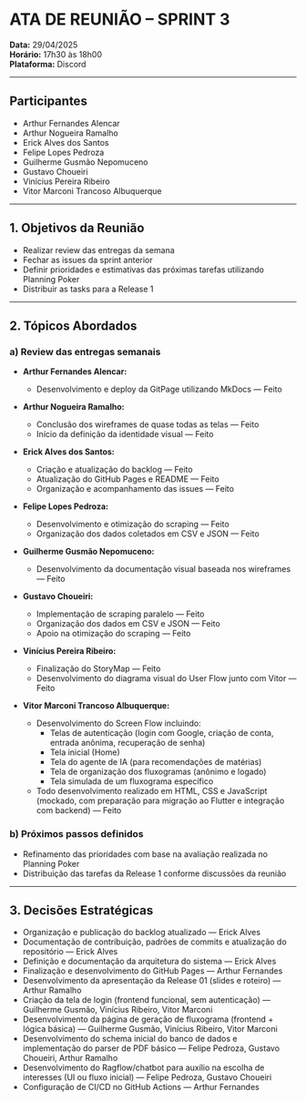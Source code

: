# ATA DE REUNIÃO – SPRINT 3

**Data:** 29/04/2025  
**Horário:** 17h30 às 18h00  
**Plataforma:** Discord  

---

## Participantes

- Arthur Fernandes Alencar  
- Arthur Nogueira Ramalho  
- Erick Alves dos Santos  
- Felipe Lopes Pedroza  
- Guilherme Gusmão Nepomuceno  
- Gustavo Choueiri  
- Vinícius Pereira Ribeiro  
- Vitor Marconi Trancoso Albuquerque  

---

## 1. Objetivos da Reunião

- Realizar review das entregas da semana  
- Fechar as issues da sprint anterior  
- Definir prioridades e estimativas das próximas tarefas utilizando Planning Poker  
- Distribuir as tasks para a Release 1  

---

## 2. Tópicos Abordados

### a) Review das entregas semanais

- **Arthur Fernandes Alencar:**  
  - Desenvolvimento e deploy da GitPage utilizando MkDocs — Feito  

- **Arthur Nogueira Ramalho:**  
  - Conclusão dos wireframes de quase todas as telas — Feito  
  - Início da definição da identidade visual — Feito  

- **Erick Alves dos Santos:**  
  - Criação e atualização do backlog — Feito  
  - Atualização do GitHub Pages e README — Feito  
  - Organização e acompanhamento das issues — Feito  

- **Felipe Lopes Pedroza:**  
  - Desenvolvimento e otimização do scraping — Feito  
  - Organização dos dados coletados em CSV e JSON — Feito  

- **Guilherme Gusmão Nepomuceno:**  
  - Desenvolvimento da documentação visual baseada nos wireframes — Feito  

- **Gustavo Choueiri:**  
  - Implementação de scraping paralelo — Feito  
  - Organização dos dados em CSV e JSON — Feito  
  - Apoio na otimização do scraping — Feito  

- **Vinícius Pereira Ribeiro:**  
  - Finalização do StoryMap — Feito  
  - Desenvolvimento do diagrama visual do User Flow junto com Vitor — Feito  

- **Vitor Marconi Trancoso Albuquerque:**  
  - Desenvolvimento do Screen Flow incluindo:  
    - Telas de autenticação (login com Google, criação de conta, entrada anônima, recuperação de senha)  
    - Tela inicial (Home)  
    - Tela do agente de IA (para recomendações de matérias)  
    - Tela de organização dos fluxogramas (anônimo e logado)  
    - Tela simulada de um fluxograma específico  
  - Todo desenvolvimento realizado em HTML, CSS e JavaScript (mockado, com preparação para migração ao Flutter e integração com backend) — Feito  

### b) Próximos passos definidos

- Refinamento das prioridades com base na avaliação realizada no Planning Poker  
- Distribuição das tarefas da Release 1 conforme discussões da reunião  

---

## 3. Decisões Estratégicas

- Organização e publicação do backlog atualizado — Erick Alves  
- Documentação de contribuição, padrões de commits e atualização do repositório — Erick Alves  
- Definição e documentação da arquitetura do sistema — Erick Alves  
- Finalização e desenvolvimento do GitHub Pages — Arthur Fernandes  
- Desenvolvimento da apresentação da Release 01 (slides e roteiro) — Arthur Ramalho  
- Criação da tela de login (frontend funcional, sem autenticação) — Guilherme Gusmão, Vinícius Ribeiro, Vitor Marconi  
- Desenvolvimento da página de geração de fluxograma (frontend + lógica básica) — Guilherme Gusmão, Vinícius Ribeiro, Vitor Marconi  
- Desenvolvimento do schema inicial do banco de dados e implementação do parser de PDF básico — Felipe Pedroza, Gustavo Choueiri, Arthur Ramalho  
- Desenvolvimento do Ragflow/chatbot para auxílio na escolha de interesses (UI ou fluxo inicial) — Felipe Pedroza, Gustavo Choueiri  
- Configuração de CI/CD no GitHub Actions — Arthur Fernandes  
